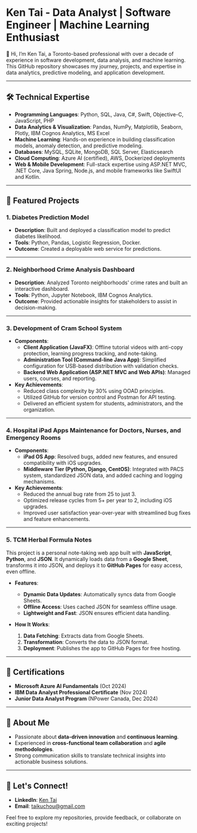 # Ken Tai - Data Analyst | Software Engineer | Machine Learning Enthusiast

👋 Hi, I’m Ken Tai, a Toronto-based professional with over a decade of experience in software development, data analysis, and machine learning. This GitHub repository showcases my journey, projects, and expertise in data analytics, predictive modeling, and application development.

---

## 🛠 Technical Expertise
- **Programming Languages**: Python, SQL, Java, C#, Swift, Objective-C, JavaScript, PHP
- **Data Analytics & Visualization**: Pandas, NumPy, Matplotlib, Seaborn, Plotly, IBM Cognos Analytics, MS Excel
- **Machine Learning**: Hands-on experience in building classification models, anomaly detection, and predictive modeling.
- **Databases**: MySQL, SQLite, MongoDB, SQL Server, Elasticsearch
- **Cloud Computing**: Azure AI (certified), AWS, Dockerized deployments
- **Web & Mobile Development**: Full-stack expertise using ASP.NET MVC, .NET Core, Java Spring, Node.js, and mobile frameworks like SwiftUI and Kotlin.

---

## 📂 Featured Projects

### 1. **Diabetes Prediction Model**
- **Description**: Built and deployed a classification model to predict diabetes likelihood.
- **Tools**: Python, Pandas, Logistic Regression, Docker.
- **Outcome**: Created a deployable web service for predictions.

---

### 2. **Neighborhood Crime Analysis Dashboard**
- **Description**: Analyzed Toronto neighborhoods' crime rates and built an interactive dashboard.
- **Tools**: Python, Jupyter Notebook, IBM Cognos Analytics.
- **Outcome**: Provided actionable insights for stakeholders to assist in decision-making.

---

### 3. **Development of Cram School System**
- **Components**:
  - **Client Application (JavaFX)**: Offline tutorial videos with anti-copy protection, learning progress tracking, and note-taking.
  - **Administration Tool (Command-line Java App)**: Simplified configuration for USB-based distribution with validation checks.
  - **Backend Web Application (ASP.NET MVC and Web APIs)**: Managed users, courses, and reporting.
- **Key Achievements**:
  - Reduced class complexity by 30% using OOAD principles.
  - Utilized GitHub for version control and Postman for API testing.
  - Delivered an efficient system for students, administrators, and the organization.

---

### 4. **Hospital iPad Apps Maintenance for Doctors, Nurses, and Emergency Rooms**
- **Components**:
  - **iPad OS App**: Resolved bugs, added new features, and ensured compatibility with iOS upgrades.
  - **Middleware Tier (Python, Django, CentOS)**: Integrated with PACS system, standardized JSON data, and added caching and logging mechanisms.
- **Key Achievements**:
  - Reduced the annual bug rate from 25 to just 3.
  - Optimized release cycles from 5+ per year to 2, including iOS upgrades.
  - Improved user satisfaction year-over-year with streamlined bug fixes and feature enhancements.

---

### 5. **TCM Herbal Formula Notes**

This project is a personal note-taking web app built with **JavaScript**, **Python**, and **JSON**. It dynamically loads data from a **Google Sheet**, transforms it into JSON, and deploys it to **GitHub Pages** for easy access, even offline.

- **Features**:
  - **Dynamic Data Updates**: Automatically syncs data from Google Sheets.
  - **Offline Access**: Uses cached JSON for seamless offline usage.
  - **Lightweight and Fast**: JSON ensures efficient data handling.

- **How It Works**:
  1. **Data Fetching**: Extracts data from Google Sheets.
  2. **Transformation**: Converts the data to JSON format.
  3. **Deployment**: Publishes the app to GitHub Pages for free hosting.

---


## 📜 Certifications
- **Microsoft Azure AI Fundamentals** (Oct 2024)
- **IBM Data Analyst Professional Certificate** (Nov 2024)
- **Junior Data Analyst Program** (NPower Canada, Dec 2024)

---

## 🌟 About Me
- Passionate about **data-driven innovation** and **continuous learning**.
- Experienced in **cross-functional team collaboration** and **agile methodologies**.
- Strong communication skills to translate technical insights into actionable business solutions.

---

## 🔗 Let's Connect!
- **LinkedIn**: [Ken Tai](https://www.linkedin.com/in/ken-tai-kuchou/)
- **Email**: taikuchou@gmail.com

Feel free to explore my repositories, provide feedback, or collaborate on exciting projects!
